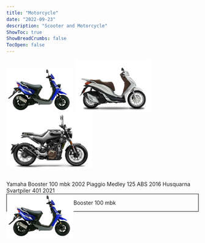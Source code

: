 ```yaml
---
title: "Motorcycle"
date: "2022-09-23"
description: "Scooter and Motorcycle"
ShowToc: true
ShowBreadCrumbs: false
TocOpen: false
---
```


<img src="/booster.png" alt="alt" width="175"/> <img src="/medley.png" alt="alt" width="200"/> <img src="/husky.png" alt="alt" width="225"/>

<br>
Yamaha Booster 100 mbk 2002
Piaggio Medley 125 ABS 2016
Husquarna Svartpiler 401 2021 

<br>

<div style="border: 1px solid #000">
    <img src="/booster.png" alt="booster" style="float:left" width="175">
    <p>Booster 100 mbk</p>
</div> 